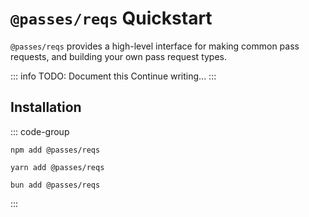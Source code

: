 # `@passes/reqs` Quickstart

`@passes/reqs` provides a high-level interface for making common pass requests, and building your own pass request types.

::: info TODO: Document this
Continue writing...
:::

## Installation

::: code-group

```[npm]
npm add @passes/reqs
```

```[yarn]
yarn add @passes/reqs
```

```[bun]
bun add @passes/reqs
```

:::